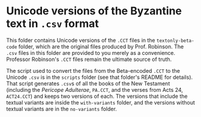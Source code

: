 # Unicode versions of the Byzantine text in `.csv` format

This folder contains Unicode versions of the `.CCT` files in the `textonly-beta-code` folder, which are the original files produced by Prof. Robinson. The `.csv` files in this folder are provided to you merely as a convenience. Professor Robinson's `.CCT` files remain the ultimate source of truth.

The script used to convert the files from the Beta-encoded `.CCT` to the Unicode `.csv` is in the `scripts` folder (see that folder's README for details). That script generates `.csv`s of all the books of the New Testament (including the *Pericope Adulterae*, `PA.CCT`, and the verses from Acts 24, `ACT24.CCT`) and keeps two versions of each. The versions that include the textual variants are inside the `with-variants` folder, and the versions without textual variants are in the `no-variants` folder.
